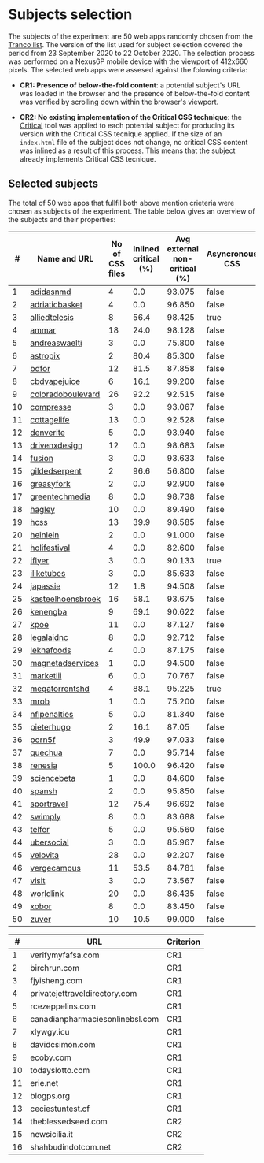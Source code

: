 # Subjects selection

The subjects of the experiment are 50 web apps randomly chosen from the [Tranco list](https://tranco-list.eu/). The version of the list used for subject selection
covered the period from 23 September 2020 to 22 October 2020. The selection process was performed on a Nexus6P mobile device with the viewport of 412x660 pixels. 
The selected web apps were assesed against the folowing criteria:

- **CR1: Presence of below-the-fold content**: a potential subject's URL was loaded in the browser and the presence of below-the-fold content was verified by 
scrolling down within the browser's viewport.

- **CR2: No existing implementation of the Critical CSS technique**: the [Critical](https://github.com/addyosmani/critical) tool was applied to each potential 
subject for producing its version with the Critical CSS tecnique applied. If the size of an `index.html` file of the subject does not change, no critical CSS content
was inlined as a result of this process. This means that the subject already implements Critical CSS tecnique.

## Selected subjects

The total of 50 web apps that fullfil both above mention crieteria were chosen as subjects of the experiment. The table below gives an overview of the subjects and
their properties:

|  # | Name and URL | No of CSS files | Inlined critical (%) | Avg external non-critical (%) | Asyncronous CSS | Browser
|----|---|---|---|---|---|---|
|  1 | [adidasnmd](http://www.adidasnmd.us/) | 4 | 0.0 | 93.075 | false | firefox |
|  2 | [adriaticbasket](http://www.adriaticbasket.info/) | 4 | 0.0 | 96.850 | false | firefox |
|  3 | [alliedtelesis](https://www.alliedtelesis.com/en) | 8 | 56.4 | 98.425 | true | chrome |
|  4 | [ammar](https://ammar.cloud/) | 18 | 24.0 | 98.128 | false | firefox |
|  5 | [andreaswaelti](http://andreaswaelti.com/) | 3 | 0.0 | 75.800 | false | chrome |
|  6 | [astropix](https://astropix.com/) | 2 | 80.4 | 85.300 | false | chrome |
|  7 | [bdfor](https://bdfor.com/) | 12 | 81.5 | 87.858 | false | chrome |
|  8 | [cbdvapejuice](https://cbdvapejuice.net/) | 6 | 16.1 | 99.200 | false | firefox |
|  9 | [coloradoboulevard](https://www.coloradoboulevard.net/) | 26 | 92.2 | 92.515 | false | chrome |
| 10 | [compresse](http://compresse-per-articolazioni.eu/) | 3 | 0.0 | 93.067 | false | firefox |
| 11 | [cottagelife](https://cottagelife.com/) | 13 | 0.0 | 92.528 | false | firefox |
| 12 | [denverite](https://denverite.com/) | 5 | 0.0 | 93.940 | false | chrome
| 13 | [drivenxdesign](https://drivenxdesign.com/d100/) | 12 | 0.0 | 98.683 | false | chrome |
| 14 | [fusion](https://www.fusion.org/) | 3 | 0.0 | 93.633 | false | firefox |
| 15 | [gildedserpent](http://gildedserpent.com/) | 2 | 96.6 | 56.800 | false | firefox |
| 16 | [greasyfork](https://greasyfork.org/en) | 2 | 0.0 | 92.900 | false | firefox |
| 17 | [greentechmedia](https://www.greentechmedia.com/) | 8 | 0.0 | 98.738 | false | firefox
| 18 | [hagley](https://www.hagley.org/) | 10 | 0.0 | 89.490 | false | firefox
| 19 | [hcss](https://www.hcss.com/) | 13 | 39.9 | 98.585 | false | firefox
| 20 | [heinlein](https://heinlein-support.de/) | 2 | 0.0 | 91.000 | false | chrome
| 21 | [holifestival](https://www.holifestival.org/) | 4 | 0.0 | 82.600 | false | firefox
| 22 | [iflyer](https://iflyer.tv/) | 3 | 0.0 | 90.133 | true | firefox
| 23 | [iliketubes](http://www.iliketubes.com/en/) | 3 | 0.0 | 85.633 | false | firefox
| 24 | [japassie](http://japassie.com/) | 12 | 1.8 | 94.508 | false | chrome
| 25 | [kasteelhoensbroek](https://www.kasteelhoensbroek.nl/) | 16 | 58.1 | 93.675 | false | chrome
| 26 | [kenengba](https://kenengba.com/) | 9 | 69.1 | 90.622 | false | firefox |
| 27 | [kpoe](http://kpoe.at/) | 11 | 0.0 | 87.127 | false | chrome |
| 28 | [legalaidnc](https://legalaidnc.org/) | 8 | 0.0 | 92.712 | false | firefox |
| 29 | [lekhafoods](https://www.lekhafoods.com/) | 4 | 0.0 | 87.175 | false | firefox |
| 30 | [magnetadservices](https://magnetadservices.com/) | 1 | 0.0 | 94.500 | false | chrome |
| 31 | [marketlii](http://marketlii.com/) | 6 | 0.0 | 70.767 | false | chrome |
| 32 | [megatorrentshd](https://megatorrentshd.biz/) | 4 | 88.1 | 95.225 | true | chrome |
| 33 | [mrob](http://mrob.com/) | 1 | 0.0 | 75.200 | false | firefox |
| 34 | [nflpenalties](https://www.nflpenalties.com/) | 5 | 0.0 | 81.340 | false | chrome |
| 35 | [pieterhugo](https://pieterhugo.com/) | 2 | 16.1 | 87.05 | false | chrome |
| 36 | [porn5f](https://www.porn5f.com/) | 3 | 49.9 | 97.033 | false | chrome |
| 37 | [quechua](https://www.quechua.com/) | 7 | 0.0 | 95.714 | false | firefox |
| 38 | [renesia](https://www.renesia.com/) | 5 | 100.0 | 96.420 | false | chrome |
| 39 | [sciencebeta](https://sciencebeta.com/) | 1 | 0.0 | 84.600 | false | firefox |
| 40 | [spansh](https://spansh.co.uk/plotter) | 2 | 0.0 | 95.850 | false | chrome |
| 41 | [sportravel](https://sportravel.es/) | 12 | 75.4 | 96.692 | false | firefox |
| 42 | [swimply](https://swimply.com/) | 8 | 0.0 | 83.688 | false | chrome |
| 43 | [telfer](https://telfer.ru/) | 5 | 0.0 | 95.560 | false | firefox |
| 44 | [ubersocial](https://ubersocial.com/) | 3 | 0.0 | 85.967 | false | firefox |
| 45 | [velovita](https://velovita.com/) | 28 | 0.0 | 92.207 | false | firefox |
| 46 | [vergecampus](https://vergecampus.com/) | 11 | 53.5 | 84.781 | false | chrome |
| 47 | [visit](https://visit-sidney.com) | 3 | 0.0 | 73.567 | false | chrome |
| 48 | [worldlink](https://worldlink.com.np/) | 20 | 0.0 | 86.435 | false | chrome |
| 49 | [xobor](http://xobor.com/) | 8 | 0.0 | 83.450 | false | chrome |
| 50 | [zuver](https://zuver.net.au/) | 10 | 10.5 | 99.000 | false | chrome |


|  # | URL                             | Criterion |
|----|---------------------------------|-----------|
|  1 | verifymyfafsa.com               | CR1       |
|  2 | birchrun.com                    | CR1       |
|  3 | fjyisheng.com                   | CR1       |
|  4 | privatejettraveldirectory.com   | CR1       |
|  5 | rcezeppelins.com                | CR1       |
|  6 | canadianpharmaciesonlinebsl.com | CR1       |
|  7 | xlywgy.icu                      | CR1       |
|  8 | davidcsimon.com                 | CR1       |
|  9 | ecoby.com                       | CR1       |
| 10 | todayslotto.com                 | CR1       |
| 11 | erie.net                        | CR1       |
| 12 | biogps.org                      | CR1       |
| 13 | ceciestuntest.cf                | CR1       |
| 14 | theblessedseed.com              | CR2       |
| 15 | newsicilia.it                   | CR2       |
| 16 | shahbudindotcom.net             | CR2       |

